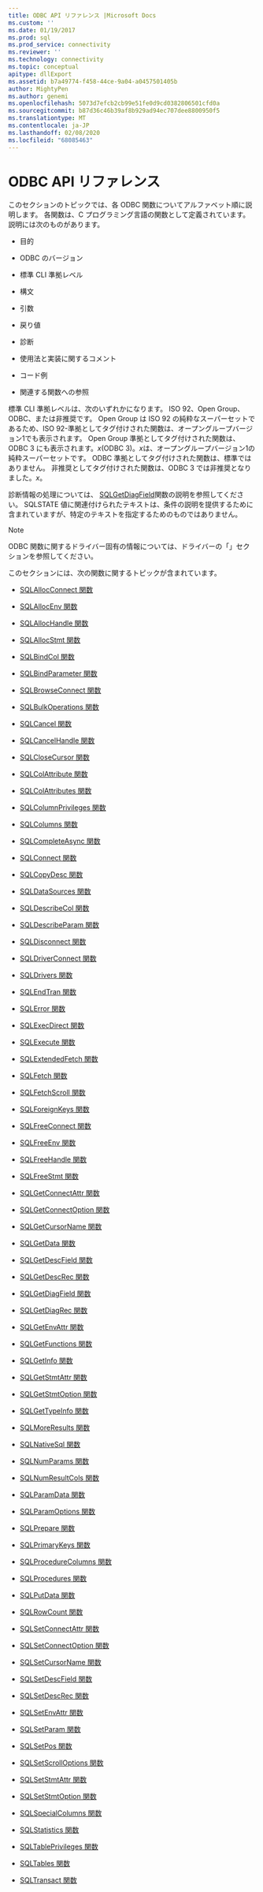 ```yaml
---
title: ODBC API リファレンス |Microsoft Docs
ms.custom: ''
ms.date: 01/19/2017
ms.prod: sql
ms.prod_service: connectivity
ms.reviewer: ''
ms.technology: connectivity
ms.topic: conceptual
apitype: dllExport
ms.assetid: b7a49774-f458-44ce-9a04-a0457501405b
author: MightyPen
ms.author: genemi
ms.openlocfilehash: 5073d7efcb2cb99e51fe0d9cd0382806501cfd0a
ms.sourcegitcommit: b87d36c46b39af8b929ad94ec707dee8800950f5
ms.translationtype: MT
ms.contentlocale: ja-JP
ms.lasthandoff: 02/08/2020
ms.locfileid: "68085463"
---
```

# <a name="odbc-api-reference"></a>ODBC API リファレンス
このセクションのトピックでは、各 ODBC 関数についてアルファベット順に説明します。 各関数は、C プログラミング言語の関数として定義されています。 説明には次のものがあります。  
  
-   目的  
  
-   ODBC のバージョン  
  
-   標準 CLI 準拠レベル  
  
-   構文  
  
-   引数  
  
-   戻り値  
  
-   診断  
  
-   使用法と実装に関するコメント  
  
-   コード例  
  
-   関連する関数への参照  
  
 標準 CLI 準拠レベルは、次のいずれかになります。 ISO 92、Open Group、ODBC、または非推奨です。 Open Group は ISO 92 の純粋なスーパーセットであるため、ISO 92-準拠としてタグ付けされた関数は、オープングループバージョン1でも表示されます。 Open Group 準拠としてタグ付けされた関数は、ODBC 3 にも表示されます。*x*(ODBC 3)。*x*は、オープングループバージョン1の純粋スーパーセットです。 ODBC 準拠としてタグ付けされた関数は、標準ではありません。 非推奨としてタグ付けされた関数は、ODBC 3 では非推奨となりました。*x*。  
  
 診断情報の処理については、 [SQLGetDiagField](../../../odbc/reference/syntax/sqlgetdiagfield-function.md)関数の説明を参照してください。 SQLSTATE 値に関連付けられたテキストは、条件の説明を提供するために含まれていますが、特定のテキストを指定するためのものではありません。  
  
> [!NOTE]  
>  ODBC 関数に関するドライバー固有の情報については、ドライバーの「」セクションを参照してください。  
  
 このセクションには、次の関数に関するトピックが含まれています。  
  
-   [SQLAllocConnect 関数](../../../odbc/reference/syntax/sqlallocconnect-function.md)  
  
-   [SQLAllocEnv 関数](../../../odbc/reference/syntax/sqlallocenv-function.md)  
  
-   [SQLAllocHandle 関数](../../../odbc/reference/syntax/sqlallochandle-function.md)  
  
-   [SQLAllocStmt 関数](../../../odbc/reference/syntax/sqlallocstmt-function.md)  
  
-   [SQLBindCol 関数](../../../odbc/reference/syntax/sqlbindcol-function.md)  
  
-   [SQLBindParameter 関数](../../../odbc/reference/syntax/sqlbindparameter-function.md)  
  
-   [SQLBrowseConnect 関数](../../../odbc/reference/syntax/sqlbrowseconnect-function.md)  
  
-   [SQLBulkOperations 関数](../../../odbc/reference/syntax/sqlbulkoperations-function.md)  
  
-   [SQLCancel 関数](../../../odbc/reference/syntax/sqlcancel-function.md)  
  
-   [SQLCancelHandle 関数](../../../odbc/reference/syntax/sqlcancelhandle-function.md)  
  
-   [SQLCloseCursor 関数](../../../odbc/reference/syntax/sqlclosecursor-function.md)  
  
-   [SQLColAttribute 関数](../../../odbc/reference/syntax/sqlcolattribute-function.md)  
  
-   [SQLColAttributes 関数](../../../odbc/reference/syntax/sqlcolattributes-function.md)  
  
-   [SQLColumnPrivileges 関数](../../../odbc/reference/syntax/sqlcolumnprivileges-function.md)  
  
-   [SQLColumns 関数](../../../odbc/reference/syntax/sqlcolumns-function.md)  
  
-   [SQLCompleteAsync 関数](../../../odbc/reference/syntax/sqlcompleteasync-function.md)  
  
-   [SQLConnect 関数](../../../odbc/reference/syntax/sqlconnect-function.md)  
  
-   [SQLCopyDesc 関数](../../../odbc/reference/syntax/sqlcopydesc-function.md)  
  
-   [SQLDataSources 関数](../../../odbc/reference/syntax/sqldatasources-function.md)  
  
-   [SQLDescribeCol 関数](../../../odbc/reference/syntax/sqldescribecol-function.md)  
  
-   [SQLDescribeParam 関数](../../../odbc/reference/syntax/sqldescribeparam-function.md)  
  
-   [SQLDisconnect 関数](../../../odbc/reference/syntax/sqldisconnect-function.md)  
  
-   [SQLDriverConnect 関数](../../../odbc/reference/syntax/sqldriverconnect-function.md)  
  
-   [SQLDrivers 関数](../../../odbc/reference/syntax/sqldrivers-function.md)  
  
-   [SQLEndTran 関数](../../../odbc/reference/syntax/sqlendtran-function.md)  
  
-   [SQLError 関数](../../../odbc/reference/syntax/sqlerror-function.md)  
  
-   [SQLExecDirect 関数](../../../odbc/reference/syntax/sqlexecdirect-function.md)  
  
-   [SQLExecute 関数](../../../odbc/reference/syntax/sqlexecute-function.md)  
  
-   [SQLExtendedFetch 関数](../../../odbc/reference/syntax/sqlextendedfetch-function.md)  
  
-   [SQLFetch 関数](../../../odbc/reference/syntax/sqlfetch-function.md)  
  
-   [SQLFetchScroll 関数](../../../odbc/reference/syntax/sqlfetchscroll-function.md)  
  
-   [SQLForeignKeys 関数](../../../odbc/reference/syntax/sqlforeignkeys-function.md)  
  
-   [SQLFreeConnect 関数](../../../odbc/reference/syntax/sqlfreeconnect-function.md)  
  
-   [SQLFreeEnv 関数](../../../odbc/reference/syntax/sqlfreeenv-function.md)  
  
-   [SQLFreeHandle 関数](../../../odbc/reference/syntax/sqlfreehandle-function.md)  
  
-   [SQLFreeStmt 関数](../../../odbc/reference/syntax/sqlfreestmt-function.md)  
  
-   [SQLGetConnectAttr 関数](../../../odbc/reference/syntax/sqlgetconnectattr-function.md)  
  
-   [SQLGetConnectOption 関数](../../../odbc/reference/syntax/sqlgetconnectoption-function.md)  
  
-   [SQLGetCursorName 関数](../../../odbc/reference/syntax/sqlgetcursorname-function.md)  
  
-   [SQLGetData 関数](../../../odbc/reference/syntax/sqlgetdata-function.md)  
  
-   [SQLGetDescField 関数](../../../odbc/reference/syntax/sqlgetdescfield-function.md)  
  
-   [SQLGetDescRec 関数](../../../odbc/reference/syntax/sqlgetdescrec-function.md)  
  
-   [SQLGetDiagField 関数](../../../odbc/reference/syntax/sqlgetdiagfield-function.md)  
  
-   [SQLGetDiagRec 関数](../../../odbc/reference/syntax/sqlgetdiagrec-function.md)  
  
-   [SQLGetEnvAttr 関数](../../../odbc/reference/syntax/sqlgetenvattr-function.md)  
  
-   [SQLGetFunctions 関数](../../../odbc/reference/syntax/sqlgetfunctions-function.md)  
  
-   [SQLGetInfo 関数](../../../odbc/reference/syntax/sqlgetinfo-function.md)  
  
-   [SQLGetStmtAttr 関数](../../../odbc/reference/syntax/sqlgetstmtattr-function.md)  
  
-   [SQLGetStmtOption 関数](../../../odbc/reference/syntax/sqlgetstmtoption-function.md)  
  
-   [SQLGetTypeInfo 関数](../../../odbc/reference/syntax/sqlgettypeinfo-function.md)  
  
-   [SQLMoreResults 関数](../../../odbc/reference/syntax/sqlmoreresults-function.md)  
  
-   [SQLNativeSql 関数](../../../odbc/reference/syntax/sqlnativesql-function.md)  
  
-   [SQLNumParams 関数](../../../odbc/reference/syntax/sqlnumparams-function.md)  
  
-   [SQLNumResultCols 関数](../../../odbc/reference/syntax/sqlnumresultcols-function.md)  
  
-   [SQLParamData 関数](../../../odbc/reference/syntax/sqlparamdata-function.md)  
  
-   [SQLParamOptions 関数](../../../odbc/reference/syntax/sqlparamoptions-function.md)  
  
-   [SQLPrepare 関数](../../../odbc/reference/syntax/sqlprepare-function.md)  
  
-   [SQLPrimaryKeys 関数](../../../odbc/reference/syntax/sqlprimarykeys-function.md)  
  
-   [SQLProcedureColumns 関数](../../../odbc/reference/syntax/sqlprocedurecolumns-function.md)  
  
-   [SQLProcedures 関数](../../../odbc/reference/syntax/sqlprocedures-function.md)  
  
-   [SQLPutData 関数](../../../odbc/reference/syntax/sqlputdata-function.md)  
  
-   [SQLRowCount 関数](../../../odbc/reference/syntax/sqlrowcount-function.md)  
  
-   [SQLSetConnectAttr 関数](../../../odbc/reference/syntax/sqlsetconnectattr-function.md)  
  
-   [SQLSetConnectOption 関数](../../../odbc/reference/syntax/sqlsetconnectoption-function.md)  
  
-   [SQLSetCursorName 関数](../../../odbc/reference/syntax/sqlsetcursorname-function.md)  
  
-   [SQLSetDescField 関数](../../../odbc/reference/syntax/sqlsetdescfield-function.md)  
  
-   [SQLSetDescRec 関数](../../../odbc/reference/syntax/sqlsetdescrec-function.md)  
  
-   [SQLSetEnvAttr 関数](../../../odbc/reference/syntax/sqlsetenvattr-function.md)  
  
-   [SQLSetParam 関数](../../../odbc/reference/syntax/sqlsetparam-function.md)  
  
-   [SQLSetPos 関数](../../../odbc/reference/syntax/sqlsetpos-function.md)  
  
-   [SQLSetScrollOptions 関数](../../../odbc/reference/syntax/sqlsetscrolloptions-function.md)  
  
-   [SQLSetStmtAttr 関数](../../../odbc/reference/syntax/sqlsetstmtattr-function.md)  
  
-   [SQLSetStmtOption 関数](../../../odbc/reference/syntax/sqlsetstmtoption-function.md)  
  
-   [SQLSpecialColumns 関数](../../../odbc/reference/syntax/sqlspecialcolumns-function.md)  
  
-   [SQLStatistics 関数](../../../odbc/reference/syntax/sqlstatistics-function.md)  
  
-   [SQLTablePrivileges 関数](../../../odbc/reference/syntax/sqltableprivileges-function.md)  
  
-   [SQLTables 関数](../../../odbc/reference/syntax/sqltables-function.md)  
  
-   [SQLTransact 関数](../../../odbc/reference/syntax/sqltransact-function.md)
